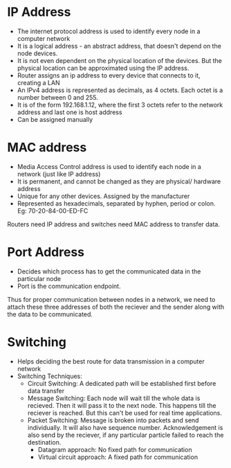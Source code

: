 # IP Address
 - The internet protocol address is used to identify every node in a computer network
 - It is a logical address - an abstract address, that doesn't depend on the node devices.
 - It is not even dependent on the physical location of the devices. But the physical location can be approximated using the IP address.
 - Router assigns an ip address to every device that connects to it, creating a LAN
 - An IPv4 address is represented as decimals, as 4 octets. Each octet is a number between 0 and 255.
 - It is of the form 192.168.1.12, where the first 3 octets refer to the network address and last one is host address 
 - Can be assigned manually

# MAC address
 - Media Access Control address is used to identify each node in a network (just like IP address)
 - It is permanent, and cannot be changed as they are physical/ hardware address
 - Unique for any other devices. Assigned by the manufacturer
 - Represented as hexadecimals, separated by hyphen, period or colon. Eg: 70-20-84-00-ED-FC 

Routers need IP address and switches need MAC address to transfer data.
# Port Address
- Decides which process has to get the communicated data in the particular node
- Port is the communication endpoint.

Thus for proper communication between nodes in a network, we need to attach these three addresses of both the reciever and the sender along with the data to be communicated. 

# Switching 
- Helps deciding the best route for data transmission in a computer network
- Switching Techniques:
  - Circuit Switching: A dedicated path will be established first before data transfer
  - Message Switching: Each node will wait till the whole data is recieved. Then it will pass it to the next node. This happens till the reciever is reached. But this can't be used for real time applications.
  - Packet Switching: Message is broken into packets and send individually. It will also have sequence number. Acknowledgement is also send by the reciever, if any particular particle failed to reach the destination.
      - Datagram approach: No fixed path for communication
      - Virtual circuit approach: A fixed path for communication
